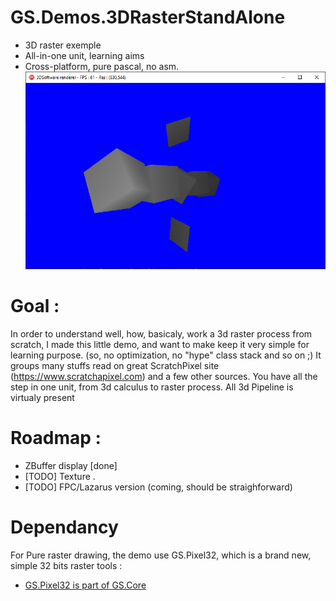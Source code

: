 # GS.Demos.3DRasterStandAlone
- 3D raster exemple
- All-in-one unit, learning aims
- Cross-platform, pure pascal, no asm.
![Alt text](/gitimg/ZBufferDisplay.png?raw=true "ZBuffer")

# Goal : 
In order to understand well, how, basicaly, work a 3d raster process from scratch, I made this little demo, and want to make keep it very simple for learning purpose. (so, no optimization, no "hype" class stack and so on ;)
It groups many stuffs read on great ScratchPixel site (https://www.scratchapixel.com) and a few other sources.
You have all the step in one unit, from 3d calculus to raster process. All 3d Pipeline is virtualy present
 
# Roadmap : 
- ZBuffer display [done]
- [TODO] Texture .
- [TODO] FPC/Lazarus version (coming, should be straighforward)

# Dependancy

For Pure raster drawing, the demo use GS.Pixel32, which is a brand new, simple 32 bits raster tools : 

- [GS.Pixel32 is part of GS.Core](https://github.com/VincentGsell/GS.Core)

  
  
  
